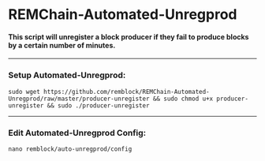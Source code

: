 # REMChain-Automated-Unregprod

#### This script will unregister a block producer if they fail to produce blocks by a certain number of minutes.

***

### Setup Automated-Unregprod:

```
sudo wget https://github.com/remblock/REMChain-Automated-Unregprod/raw/master/producer-unregister && sudo chmod u+x producer-unregister && sudo ./producer-unregister
```

***

### Edit Automated-Unregprod Config:

```
nano remblock/auto-unregprod/config
```
